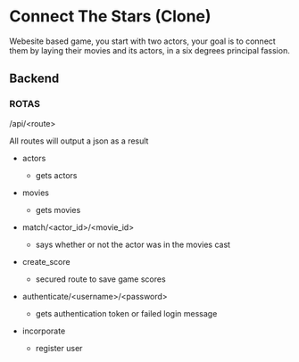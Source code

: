 # Connect The Stars (Clone)
Webesite based game, you start with two actors, your goal is to connect them by laying their movies and its actors, in a six degrees principal fassion.

## Backend

### ROTAS

/api/&lt;route&gt;

All routes will output a json as a result

- actors
    
    - gets actors
- movies
    - gets movies
- match/&lt;actor_id&gt;/&lt;movie_id&gt;
    - says whether or not the actor was in the movies cast
- create_score
    - secured route to save game scores
- authenticate/&lt;username&gt;/&lt;password&gt;
    - gets authentication token or failed login message
- incorporate
    - register user